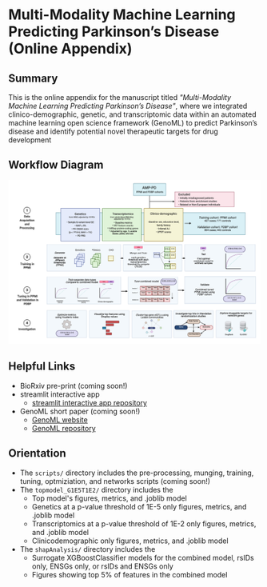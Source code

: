 # Multi-Modality Machine Learning Predicting Parkinson’s Disease (Online Appendix)


## Summary
This is the online appendix for the manuscript titled *"Multi-Modality Machine Learning Predicting Parkinson’s Disease"*, where we integrated clinico-demographic, genetic, and transcriptomic data within an automated machine learning open science framework (GenoML) to predict Parkinson’s disease and identify potential novel therapeutic targets for drug development

## Workflow Diagram 
![Workflow Diagram](https://github.com/GenoML/GenoML_multimodal_PD/blob/main/plots/workflow_fig1.jpeg)

## Helpful Links 
- BioRxiv pre-print (coming soon!)
- streamlit interactive app
    - [streamlit interactive app repository](https://github.com/anant-dadu/shapleyPDPredictionGenetics)
- GenoML short paper (coming soon!)
    - [GenoML website](https://genoml.com/)
    - [GenoML repository](https://github.com/GenoML/genoml2)


## Orientation 
- The `scripts/` directory includes the pre-processing, munging, training, tuning, optmiziation, and networks scripts (coming soon!) 
- The `topmodel_G1E5T1E2/` directory includes the
    - Top model's figures, metrics, and .joblib model
    - Genetics at a p-value threshold of 1E-5 only figures, metrics, and .joblib model
    - Transcriptomics at a p-value threshold of 1E-2 only figures, metrics, and .joblib model
    - Clinicodemographic only figures, metrics, and .joblib model
- The `shapAnalysis/` directory includes the 
    - Surrogate XGBoostClassifier models for the combined model, rsIDs only, ENSGs only, or rsIDs and ENSGs only
    - Figures showing top 5% of features in the combined model 

